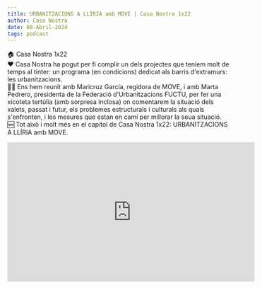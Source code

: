 ```yaml
---
title: URBANITZACIONS A LLÍRIA amb MOVE | Casa Nostra 1x22
author: Casa Nostra
date: 08-Abril-2024
tags: podcast
---
```


<p>🏠 Casa Nostra 1x22
<br>❤️ Casa Nostra ha pogut per fi complir un dels projectes que teníem molt de temps al tinter: un programa (en condicions) dedicat als barris d&#39;extramurs: les urbanitzacions.
<br>👭🏼 Ens hem reunit amb Maricruz García, regidora de MOVE, i amb Marta Pedrero, presidenta de la Federació d&#39;Urbanitzacions FUCTU, per fer una xicoteta tertúlia (amb sorpresa inclosa) on comentarem la situació dels xalets, passat i futur, els problemes estructurals i culturals als quals s&#39;enfronten, i les mesures que estan en camí per millorar la seua situació.
<br>🆕 Tot això i molt més en el capítol de Casa Nostra 1x22: URBANITZACIONS A LLÍRIA amb MOVE.</p>

<iframe width="560" height="315" src="https://www.youtube.com/embed/RpGXLsYhpGo?si=JQn0RSkMxczAs2db" title="YouTube video player" frameborder="0" allow="accelerometer; autoplay; clipboard-write; encrypted-media; gyroscope; picture-in-picture; web-share" referrerpolicy="strict-origin-when-cross-origin" allowfullscreen></iframe>
